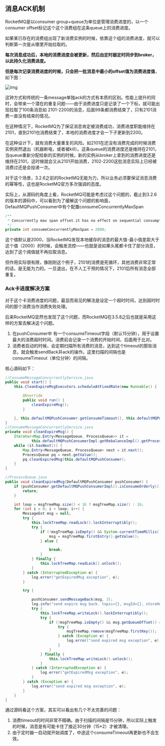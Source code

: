 ## 消息ACK机制

RocketMQ是以consumer group+queue为单位是管理消费进度的，以一个consumer offset标记这个这个消费组在这条queue上的消费进度。

如果某已存在的消费组出现了新消费实例的时候，依靠这个组的消费进度，就可以判断第一次是从哪里开始拉取的。

**每次消息成功后，本地的消费进度会被更新，然后由定时器定时同步到broker，以此持久化消费进度。**

**但是每次记录消费进度的时候，只会把一批消息中最小的offset值为消费进度值**，如下图：





![img](https://pic3.zhimg.com/80/v2-abec38173bc87e3f63d93b4125ca4a1e_720w.png)



这钟方式和传统的一条message单独ack的方式有本质的区别。性能上提升的同时，会带来一个潜在的重复问题——由于消费进度只是记录了一个下标，就可能出现拉取了100条消息如 2101-2200的消息，后面99条都消费结束了，只有2101消费一直没有结束的情况。

在这种情况下，RocketMQ为了保证消息肯定被消费成功，消费进度职能维持在2101，直到2101也消费结束了，本地的消费进度才会一下子更新到2200。

在这种设计下，就有消费大量重复的风险。如2101在还没有消费完成的时候消费实例突然退出（机器断电，或者被kill）。这条queue的消费进度还是维持在2101，当queue重新分配给新的实例的时候，新的实例从broker上拿到的消费进度还是维持在2101，这时候就会又从2101开始消费，2102-2200这批消息实际上已经被消费过还是会投递一次。

对于这个场景，3.2.6之前的RocketMQ无能为力，所以业务必须要保证消息消费的幂等性，这也是RocketMQ官方多次强调的态度。

实际上，从源码的角度上看，RocketMQ可能是考虑过这个问题的，截止到3.2.6的版本的源码中，可以看到为了缓解这个问题的影响面，DefaultMQPushConsumer中有个配置consumeConcurrentlyMaxSpan

```java
/**
 * Concurrently max span offset.it has no effect on sequential consumption
 */
private int consumeConcurrentlyMaxSpan = 2000;
```

这个值默认是2000，当RocketMQ发现本地缓存的消息的最大值-最小值差距大于这个值（2000）的时候，会触发流控——也就是说如果头尾都卡住了部分消息，达到了这个阈值就不再拉取消息。

但作用实际很有限，像刚刚这个例子，2101的消费是死循环，其他消费非常正常的话，是无能为力的。一旦退出，在不人工干预的情况下，2101后所有消息全部重复。

### Ack卡进度解决方案

对于这个卡消费进度的问题，最显而易见的解法是设定一个超时时间，达到超时时间的那个消费当作消费失败处理。

后来RocketMQ显然也发现了这个问题，而RocketMQ在3.5.8之后也就是采用这样的方案去解决这个问题。

1. 在pushConsumer中 有一个consumeTimeout字段（默认15分钟），用于设置最大的消费超时时间。消费前会记录一个消费的开始时间，后面用于比对。
2. 消费者启动的时候，会定期扫描所有消费的消息，达到这个timeout的那些消息，就会触发sendBack并ack的操作。这里扫描的间隔也是consumeTimeout（单位分钟）的间隔。

核心源码如下：

```java
//ConsumeMessageConcurrentlyService.java
public void start() {
    this.CleanExpireMsgExecutors.scheduleAtFixedRate(new Runnable() {

        @Override
        public void run() {
            cleanExpireMsg();
        }

    }, this.defaultMQPushConsumer.getConsumeTimeout(), this.defaultMQPushConsumer.getConsumeTimeout(), TimeUnit.MINUTES);
}
//ConsumeMessageConcurrentlyService.java
private void cleanExpireMsg() {
    Iterator<Map.Entry<MessageQueue, ProcessQueue>> it =
            this.defaultMQPushConsumerImpl.getRebalanceImpl().getProcessQueueTable().entrySet().iterator();
    while (it.hasNext()) {
        Map.Entry<MessageQueue, ProcessQueue> next = it.next();
        ProcessQueue pq = next.getValue();
        pq.cleanExpiredMsg(this.defaultMQPushConsumer);
    }
}

//ProcessQueue.java
public void cleanExpiredMsg(DefaultMQPushConsumer pushConsumer) {
    if (pushConsumer.getDefaultMQPushConsumerImpl().isConsumeOrderly()) {
        return;
    }

    int loop = msgTreeMap.size() < 16 ? msgTreeMap.size() : 16;
    for (int i = 0; i < loop; i++) {
        MessageExt msg = null;
        try {
            this.lockTreeMap.readLock().lockInterruptibly();
            try {
                if (!msgTreeMap.isEmpty() && System.currentTimeMillis() - Long.parseLong(MessageAccessor.getConsumeStartTimeStamp(msgTreeMap.firstEntry().getValue())) > pushConsumer.getConsumeTimeout() * 60 * 1000) {
                    msg = msgTreeMap.firstEntry().getValue();
                } else {

                    break;
                }
            } finally {
                this.lockTreeMap.readLock().unlock();
            }
        } catch (InterruptedException e) {
            log.error("getExpiredMsg exception", e);
        }

        try {

            pushConsumer.sendMessageBack(msg, 3);
            log.info("send expire msg back. topic={}, msgId={}, storeHost={}, queueId={}, queueOffset={}", msg.getTopic(), msg.getMsgId(), msg.getStoreHost(), msg.getQueueId(), msg.getQueueOffset());
            try {
                this.lockTreeMap.writeLock().lockInterruptibly();
                try {
                    if (!msgTreeMap.isEmpty() && msg.getQueueOffset() == msgTreeMap.firstKey()) {
                        try {
                            msgTreeMap.remove(msgTreeMap.firstKey());
                        } catch (Exception e) {
                            log.error("send expired msg exception", e);
                        }
                    }
                } finally {
                    this.lockTreeMap.writeLock().unlock();
                }
            } catch (InterruptedException e) {
                log.error("getExpiredMsg exception", e);
            }
        } catch (Exception e) {
            log.error("send expired msg exception", e);
        }
    }
}
```



通过源码看这个方案，其实可以看出有几个不太完善的问题：

1. 消费timeout的时间非常不精确。由于扫描的间隔是15分钟，所以实际上触发的时候，消息是有可能卡住了接近30分钟（15*2）才被清理。
2. 由于定时器一启动就开始调度了，中途这个consumeTimeout再更新也不会生效。